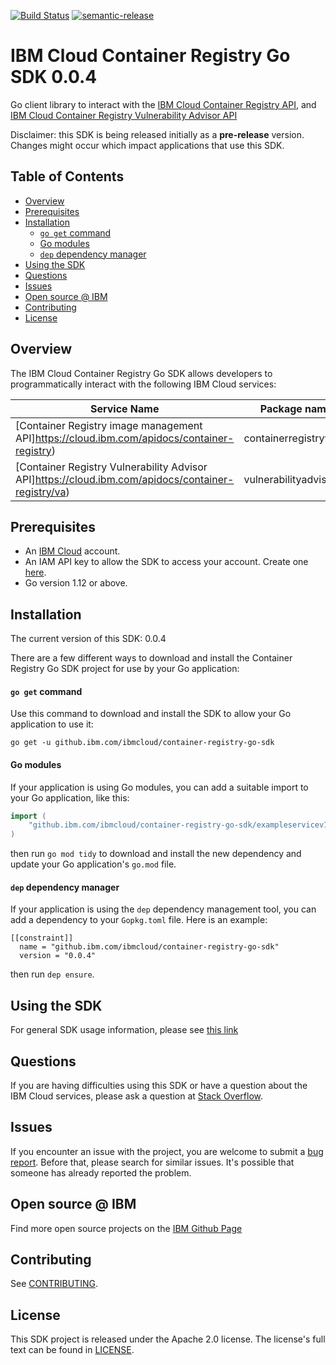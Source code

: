 [![Build Status](https://travis-ci.com/ibmcloud/container-registry-go-sdk.svg?token=eW5FVD71iyte6tTby8gr&branch=master)](https://travis.ibm.com/ibmcloud/container-registry-go-sdk.svg?token=eW5FVD71iyte6tTby8gr&branch=master)
[![semantic-release](https://img.shields.io/badge/%20%20%F0%9F%93%A6%F0%9F%9A%80-semantic--release-e10079.svg)](https://github.com/semantic-release/semantic-release)

# IBM Cloud Container Registry Go SDK 0.0.4
Go client library to interact with the [IBM Cloud Container Registry API](https://cloud.ibm.com/apidocs/container-registry), and [IBM Cloud Container Registry Vulnerability Advisor API](https://cloud.ibm.com/apidocs/container-registry/va)

Disclaimer: this SDK is being released initially as a **pre-release** version.
Changes might occur which impact applications that use this SDK.

## Table of Contents
<!--
  The TOC below is generated using the `markdown-toc` node package.

      https://github.com/jonschlinkert/markdown-toc

  You should regenerate the TOC after making changes to this file.

      npx markdown-toc -i README.md
  -->

<!-- toc -->

- [Overview](#overview)
- [Prerequisites](#prerequisites)
- [Installation](#installation)
    + [`go get` command](#go-get-command)
    + [Go modules](#go-modules)
    + [`dep` dependency manager](#dep-dependency-manager)
- [Using the SDK](#using-the-sdk)
- [Questions](#questions)
- [Issues](#issues)
- [Open source @ IBM](#open-source--ibm)
- [Contributing](#contributing)
- [License](#license)

<!-- tocstop -->

## Overview

The IBM Cloud Container Registry Go SDK allows developers to programmatically interact with the following IBM Cloud services:

Service Name | Package name 
--- | --- 
[Container Registry image management API]https://cloud.ibm.com/apidocs/container-registry) | containerregistryv1
[Container Registry Vulnerability Advisor API]https://cloud.ibm.com/apidocs/container-registry/va) | vulnerabilityadvisorv3

## Prerequisites

[ibm-cloud-onboarding]: https://cloud.ibm.com/registration

* An [IBM Cloud][ibm-cloud-onboarding] account.
* An IAM API key to allow the SDK to access your account. Create one [here](https://cloud.ibm.com/iam/apikeys).
* Go version 1.12 or above.

## Installation
The current version of this SDK: 0.0.4

There are a few different ways to download and install the Container Registry Go SDK project for use by your
Go application:

#### `go get` command  
Use this command to download and install the SDK to allow your Go application to
use it:

```
go get -u github.ibm.com/ibmcloud/container-registry-go-sdk
```

#### Go modules  
If your application is using Go modules, you can add a suitable import to your
Go application, like this:

```go
import (
	"github.ibm.com/ibmcloud/container-registry-go-sdk/exampleservicev1"
)
```

then run `go mod tidy` to download and install the new dependency and update your Go application's
`go.mod` file.

#### `dep` dependency manager  
If your application is using the `dep` dependency management tool, you can add a dependency
to your `Gopkg.toml` file.  Here is an example:

```
[[constraint]]
  name = "github.ibm.com/ibmcloud/container-registry-go-sdk"
  version = "0.0.4"

```

then run `dep ensure`.

## Using the SDK
For general SDK usage information, please see [this link](https://github.com/IBM/ibm-cloud-sdk-common/blob/master/README.md)

## Questions

If you are having difficulties using this SDK or have a question about the IBM Cloud services,
please ask a question at 
[Stack Overflow](http://stackoverflow.com/questions/ask?tags=ibm-cloud).

## Issues
If you encounter an issue with the project, you are welcome to submit a
[bug report](https://github.ibm.com/ibmcloud/container-registry-go-sdk/issues).
Before that, please search for similar issues. It's possible that someone has already reported the problem.

## Open source @ IBM
Find more open source projects on the [IBM Github Page](http://ibm.github.io/)

## Contributing
See [CONTRIBUTING](CONTRIBUTING.md).

## License

This SDK project is released under the Apache 2.0 license.
The license's full text can be found in [LICENSE](LICENSE).
